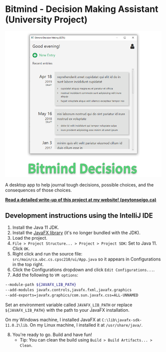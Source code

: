 # Bitmind - Decision Making Assistant (University Project)

![Cover image for the Bitmind project with a screenshot of its graphical user interface on Windows 10.](cover-image.png)

A desktop app to help journal tough decisions, possible choices, and the consequences of those choices.

**[Read a detailed write-up of this project at my website! (peytonseigo.ca)](https://peytonseigo.ca/bitmind/)**

## Development instructions using the IntelliJ IDE

1. Install the Java 11 JDK.
2. Install the [JavaFX library](https://openjfx.io/) (it's no longer bundled with the JDK).
3. Load the project.
4. `File > Project Structure... > Project > Project SDK`: Set to Java 11. Click `OK`.
5. Right click and run the source file: `src/main/ca.ubc.cs.cpsc210/ui/App.java` so it appears in Configurations in the top right.
6. Click the Configurations dropdown and click `Edit Configurations...`.
7. Add the following to `VM options`:

```bash
--module-path ${JAVAFX_LIB_PATH}
--add-modules javafx.controls,javafx.fxml,javafx.graphics
--add-exports=javafx.graphics/com.sun.javafx.css=ALL-UNNAMED
```

Set an environment variable called `JAVAFX_LIB_PATH` or replace `${JAVAFX_LIB_PATH}` with the path to your JavaFX installation.

On my Windows machine, I installed JavaFX at `C:\lib\javafx-sdk-11.0.2\lib`. On my Linux machine, I installed it at `/usr/share/java/`.

8. You're ready to go. Build and have fun!
    - Tip: You can clean the build using `Build > Build Artifacts... > Clean`.

